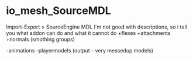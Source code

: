 # io_mesh_SourceMDL
Import-Export > SourceEngine MDL
I'm not good with descriptions, so i tell you what addon can do and what it cannot do
  +flexes
  +attachments
  +normals (smothing groups)
  
  -animations
  -playermodels (output - very messedup models)
